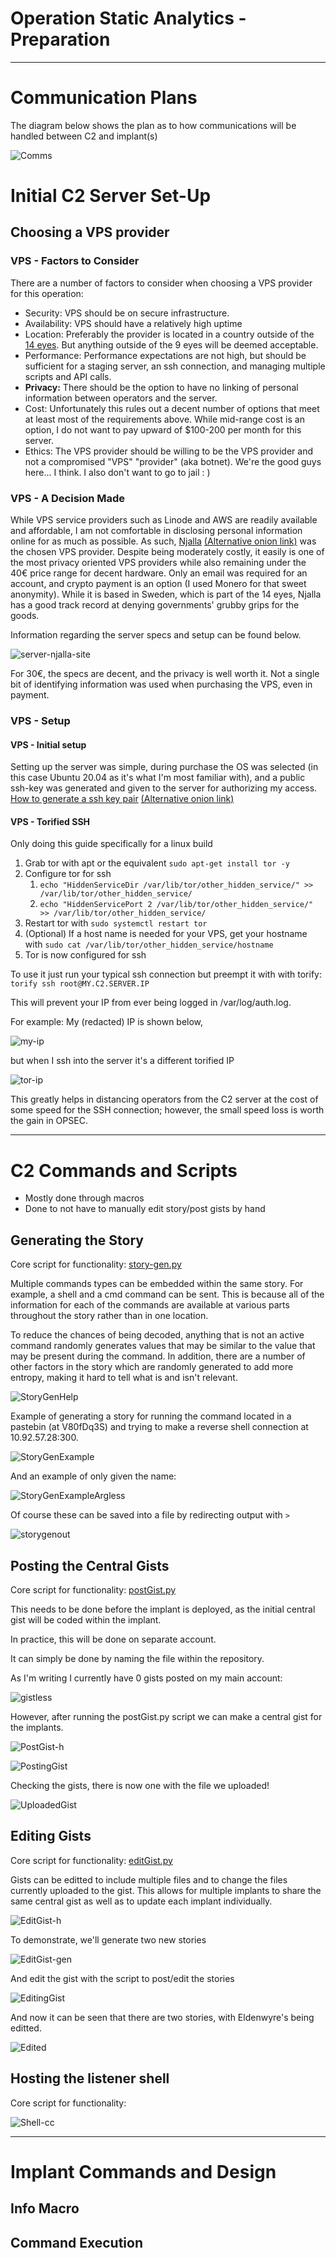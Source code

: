 # Operation Static Analytics - Preparation
****************************************************************
# Communication Plans

The diagram below shows the plan as to how communications will be handled between C2 and implant(s)

![Comms](screenshots/comms.png)

# Initial C2 Server Set-Up

## Choosing a VPS provider

### VPS - Factors to Consider

There are a number of factors to consider when choosing a VPS provider for this operation:
* Security: VPS should be on secure infrastructure. 
* Availability: VPS should have a relatively high uptime
* Location: Preferably the provider is located in a country outside of the [14 eyes](https://restoreprivacy.com/5-eyes-9-eyes-14-eyes/). But anything outside of the 9 eyes will be deemed acceptable.
* Performance: Performance expectations are not high, but should be sufficient for a staging server, an ssh connection, and managing multiple scripts and API calls. 
* **Privacy:** There should be the option to have no linking of personal information between operators and the server.
* Cost: Unfortunately this rules out a decent number of options that meet at least most of the requirements above. While mid-range cost is an option, I do not want to pay upward of $100-200 per month for this server. 
* Ethics: The VPS provider should be willing to be the VPS provider and not a compromised "VPS" "provider" (aka botnet). We're the good guys here... I think. I also don't want to go to jail : ) 

### VPS - A Decision Made

While VPS service providers such as Linode and AWS are readily available and affordable, I am not comfortable in disclosing personal information online for as much as possible. As such, [Njalla](https://njal.la/) [(Alternative onion link)](http://njallalafimoej5i4eg7vlnqjvmb6zhdh27qxcatdn647jtwwwui3nad.onion/) was the chosen VPS provider. Despite being moderately costly, it easily is one of the most privacy oriented VPS providers while also remaining under the 40€ price range for decent hardware. Only an email was required for an account, and crypto payment is an option (I used Monero for that sweet anonymity). While it is based in Sweden, which is part of the 14 eyes, Njalla has a good track record at denying governments' grubby grips for the goods. 


Information regarding the server specs and setup can be found below. 

![server-njalla-site](screenshots/server-stats.png)

For 30€, the specs are decent, and the privacy is well worth it. Not a single bit of identifying information was used when purchasing the VPS, even in payment. 


### VPS - Setup

#### VPS - Initial setup

Setting up the server was simple, during purchase the OS was selected (in this case Ubuntu 20.04 as it's what I'm most familiar with), and a public ssh-key was generated and given to the server for authorizing my access. [How to generate a ssh key pair](https://njal.la/docs/create-sshkey/) [(Alternative onion link)](http://njallalafimoej5i4eg7vlnqjvmb6zhdh27qxcatdn647jtwwwui3nad.onion/docs/create-sshkey/)

#### VPS - Torified SSH 

Only doing this guide specifically for a linux build

1. Grab tor with apt or the equivalent `sudo apt-get install tor -y`
2. Configure tor for ssh
   1. `echo "HiddenServiceDir /var/lib/tor/other_hidden_service/" >> /var/lib/tor/other_hidden_service/`
   2. `echo "HiddenServicePort 2 /var/lib/tor/other_hidden_service/" >> /var/lib/tor/other_hidden_service/`
3. Restart tor with `sudo systemctl restart tor`
4. (Optional) If a host name is needed for your VPS, get your hostname with `sudo cat /var/lib/tor/other_hidden_service/hostname`
5. Tor is now configured for ssh

To use it just run your typical ssh connection but preempt it with with torify: 
`torify ssh root@MY.C2.SERVER.IP`

This will prevent your IP from ever being logged in /var/log/auth.log. 

For example:
My (redacted) IP is shown below, 

![my-ip](screenshots/myip.png)

but when I ssh into the server it's a different torified IP

![tor-ip](screenshots/torified-ip.png)

This greatly helps in distancing operators from the C2 server at the cost of some speed for the SSH connection; however, the small speed loss is worth the gain in OPSEC. 
***************
# C2 Commands and Scripts
* Mostly done through macros
* Done to not have to manually edit story/post gists by hand
  
## Generating the Story
Core script for functionality: [story-gen.py](cc/src/story-gen.py)

Multiple commands types can be embedded within the same story. For example, a shell and a cmd command can be sent. This is because all of the information for each of the commands are available at various parts throughout the story rather than in one location. 

To reduce the chances of being decoded, anything that is not an active command randomly generates values that may be similar to the value that may be present during the command. In addition, there are a number of other factors in the story which are randomly generated to add more entropy, making it hard to tell what is and isn't relevant.

![StoryGenHelp](screenshots/story-gen-h.png)

Example of generating a story for running the command located in a pastebin (at V80fDq3S) and trying to make a reverse shell connection at 10.92.57.28:300.

![StoryGenExample](screenshots/story-gen-ex.png)

And an example of only given the name:

![StoryGenExampleArgless](screenshots/story-gen-noargs.png)

Of course these can be saved into a file by redirecting output with `>`

![storygenout](screenshots/story-gen-out.png)

## Posting the Central Gists
Core script for functionality: [postGist.py](/cc/src/postGist.py)

This needs to be done before the implant is deployed, as the initial central gist will be coded within the implant.

In practice, this will be done on separate account.

It can simply be done by naming the file within the repository.

As I'm writing I currently have 0 gists posted on my main account:

![gistless](screenshots/before.png)

However, after running the postGist.py script we can make a central gist for the implants.

![PostGist-h](screenshots/postGist-help.png)

![PostingGist](screenshots/posted-gist.png)

Checking the gists, there is now one with the file we uploaded!

![UploadedGist](screenshots/gist-uploaded.png)

## Editing Gists
Core script for functionality: [editGist.py](cc/src/editGist.py)

Gists can be editted to include multiple files and to change the files currently uploaded to the gist. This allows for multiple implants to share the same central gist as well as to update each implant individually. 

![EditGist-h](screenshots/edit-gist-h.png)

To demonstrate, we'll generate two new stories

![EditGist-gen](screenshots/two-new-stories.png)

And edit the gist with the script to post/edit the stories

![EditingGist](screenshots/editing.png)

And now it can be seen that there are two stories, with Eldenwyre's being editted.

![Edited](screenshots/editted-gist.png)

## Hosting the listener shell
Core script for functionality: 

![Shell-cc](screenshots/cc-shell.png)

******************************

# Implant Commands and Design

## Info Macro

## Command Execution

## 